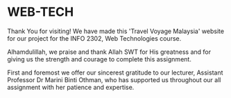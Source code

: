 # WEB-TECH

Thank You for visiting! We have made this 'Travel Voyage Malaysia' website for our project for the INFO 2302, Web Technologies course. 

Alhamdulillah, we praise and thank Allah SWT for His greatness and for giving us the strength and courage to complete this assignment.

First and foremost we offer our sincerest gratitude to our lecturer, Assistant Professor Dr Marini Binti Othman, who has supported us throughout our all assignment with her patience and expertise.
